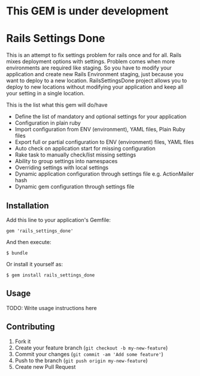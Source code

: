 # This GEM is under development

# Rails Settings Done

This is an attempt to fix settings problem for rails once and for all. Rails mixes deployment options with settings. Problem comes when more environments are required like staging. So you have to modify your application and create new Rails Environment staging, just because you want to deploy to a new location. RailsSettingsDone project allows you to deploy to new locations without modifying your application and keep all your setting in a single location.

This is the list what this gem will do/have

* Define the list of mandatory and optional settings for your application
* Configuration in plain ruby
* Import configuration from ENV (environment), YAML files, Plain Ruby files
* Export full or partial configuration to ENV (environment) files, YAML files
* Auto check on application start for missing configuration
* Rake task to manually check/list missing settings
* Ability to group settings into namespaces
* Overriding settings with local settings
* Dynamic application configuration through settings file e.g. ActionMailer hash
* Dynamic gem configuration through settings file

## Installation

Add this line to your application's Gemfile:

    gem 'rails_settings_done'

And then execute:

    $ bundle

Or install it yourself as:

    $ gem install rails_settings_done



## Usage

TODO: Write usage instructions here

## Contributing

1. Fork it
2. Create your feature branch (`git checkout -b my-new-feature`)
3. Commit your changes (`git commit -am 'Add some feature'`)
4. Push to the branch (`git push origin my-new-feature`)
5. Create new Pull Request
